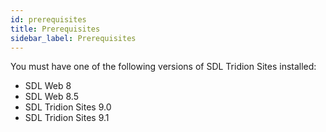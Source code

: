 ```yaml
---
id: prerequisites
title: Prerequisites
sidebar_label: Prerequisites
---
```


You must have one of the following versions of SDL Tridion Sites installed:
  - SDL Web 8
  - SDL Web 8.5
  - SDL Tridion Sites 9.0
  - SDL Tridion Sites 9.1

